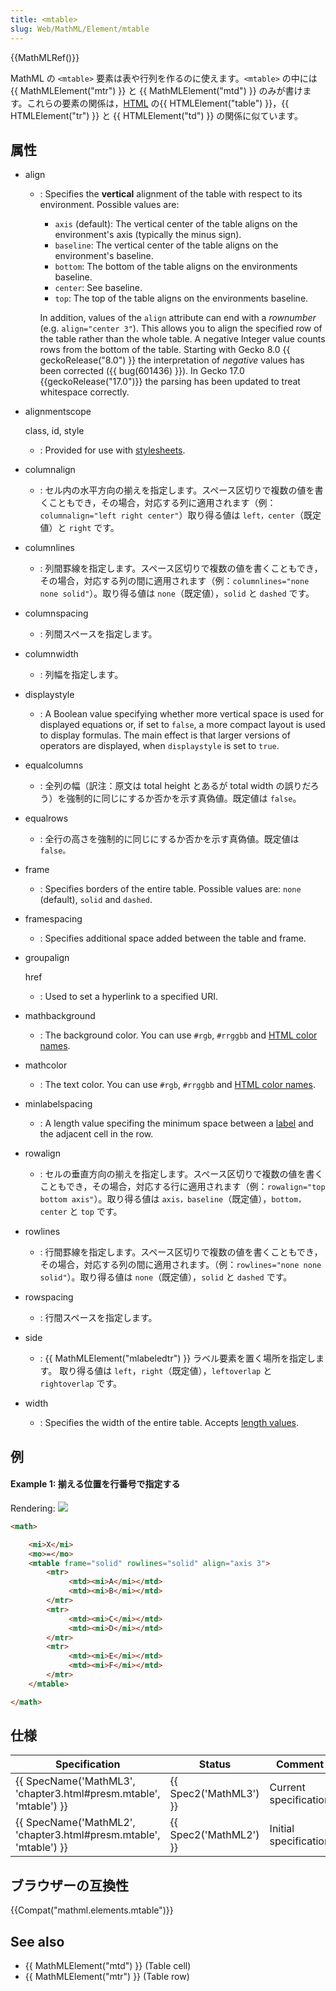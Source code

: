 ```yaml
---
title: <mtable>
slug: Web/MathML/Element/mtable
---
```


{{MathMLRef()}}

MathML の `<mtable>` 要素は表や行列を作るのに使えます。`<mtable>` の中には {{ MathMLElement("mtr") }} と {{ MathMLElement("mtd") }} のみが書けます。これらの要素の関係は，[HTML](/ja/docs/HTML) の{{ HTMLElement("table") }}，{{ HTMLElement("tr") }} と {{ HTMLElement("td") }} の関係に似ています。

## 属性

- align

  - : Specifies the **vertical** alignment of the table with respect to its environment.
    Possible values are:

    - `axis` (default): The vertical center of the table aligns on the environment's axis (typically the minus sign).
    - `baseline`: The vertical center of the table aligns on the environment's baseline.
    - `bottom`: The bottom of the table aligns on the environments baseline.
    - `center`: See baseline.
    - `top`: The top of the table aligns on the environments baseline.

    In addition, values of the `align` attribute can end with a _rownumber_ (e.g. `align="center 3"`). This allows you to align the specified row of the table rather than the whole table. A negative Integer value counts rows from the bottom of the table. Starting with Gecko 8.0 {{ geckoRelease("8.0") }} the interpretation of _negative_ values has been corrected ({{ bug(601436) }}). In Gecko 17.0 {{geckoRelease("17.0")}} the parsing has been updated to treat whitespace correctly.

- alignmentscope

  class, id, style

  - : Provided for use with [stylesheets](/ja/docs/CSS).

- columnalign
  - : セル内の水平方向の揃えを指定します。スペース区切りで複数の値を書くこともでき，その場合，対応する列に適用されます（例：`columnalign="left right center"`）取り得る値は `left，center`（既定値）と `right` です。
- columnlines
  - : 列間罫線を指定します。スペース区切りで複数の値を書くこともでき，その場合，対応する列の間に適用されます（例：`columnlines="none none solid"`）。取り得る値は `none`（既定値），`solid` と `dashed` です。
- columnspacing
  - : 列間スペースを指定します。
- columnwidth
  - : 列幅を指定します。
- displaystyle
  - : A Boolean value specifying whether more vertical space is used for displayed equations or, if set to `false`, a more compact layout is used to display formulas. The main effect is that larger versions of operators are displayed, when `displaystyle` is set to `true`.
- equalcolumns
  - : 全列の幅（訳注：原文は total height とあるが total width の誤りだろう）を強制的に同じにするか否かを示す真偽値。既定値は `false`。
- equalrows
  - : 全行の高さを強制的に同じにするか否かを示す真偽値。既定値は `false。`
- frame
  - : Specifies borders of the entire table. Possible values are: `none` (default), `solid` and `dashed`.
- framespacing
  - : Specifies additional space added between the table and frame.
- groupalign

  href

  - : Used to set a hyperlink to a specified URI.

- mathbackground
  - : The background color. You can use `#rgb`, `#rrggbb` and [HTML color names](/ja/docs/CSS/color_value#Color_Keywords).
- mathcolor
  - : The text color. You can use `#rgb`, `#rrggbb` and [HTML color names](/ja/docs/CSS/color_value#Color_Keywords).
- minlabelspacing
  - : A length value specifing the minimum space between a [label](/ja/docs/MathML/Element/mlabeledtr) and the adjacent cell in the row.
- rowalign
  - : セルの垂直方向の揃えを指定します。スペース区切りで複数の値を書くこともでき，その場合，対応する行に適用されます（例：`rowalign="top bottom axis"`）。取り得る値は `axis，baseline`（既定値），`bottom，center` と `top` です。
- rowlines
  - : 行間罫線を指定します。スペース区切りで複数の値を書くこともでき，その場合，対応する列の間に適用されます。（例：`rowlines="none none solid"`）。取り得る値は `none`（既定値），`solid` と `dashed` です。
- rowspacing
  - : 行間スペースを指定します。
- side
  - : {{ MathMLElement("mlabeledtr") }} ラベル要素を置く場所を指定します。 取り得る値は `left`，`right`（既定値），`leftoverlap` と `rightoverlap` です。
- width
  - : Specifies the width of the entire table. Accepts [length values](/ja/docs/MathML/Attributes/Values#Lengths).

## 例

#### Example 1: 揃える位置を行番号で指定する

Rendering: ![](mtable-1.png)

```html
<math>

    <mi>X</mi>
    <mo>=</mo>
    <mtable frame="solid" rowlines="solid" align="axis 3">
        <mtr>
             <mtd><mi>A</mi></mtd>
             <mtd><mi>B</mi></mtd>
        </mtr>
        <mtr>
             <mtd><mi>C</mi></mtd>
             <mtd><mi>D</mi></mtd>
        </mtr>
        <mtr>
             <mtd><mi>E</mi></mtd>
             <mtd><mi>F</mi></mtd>
        </mtr>
    </mtable>

</math>
```

## 仕様

| Specification                                                                            | Status                       | Comment               |
| ---------------------------------------------------------------------------------------- | ---------------------------- | --------------------- |
| {{ SpecName('MathML3', 'chapter3.html#presm.mtable', 'mtable') }} | {{ Spec2('MathML3') }} | Current specification |
| {{ SpecName('MathML2', 'chapter3.html#presm.mtable', 'mtable') }} | {{ Spec2('MathML2') }} | Initial specification |

## ブラウザーの互換性

{{Compat("mathml.elements.mtable")}}

## See also

- {{ MathMLElement("mtd") }} (Table cell)
- {{ MathMLElement("mtr") }} (Table row)
